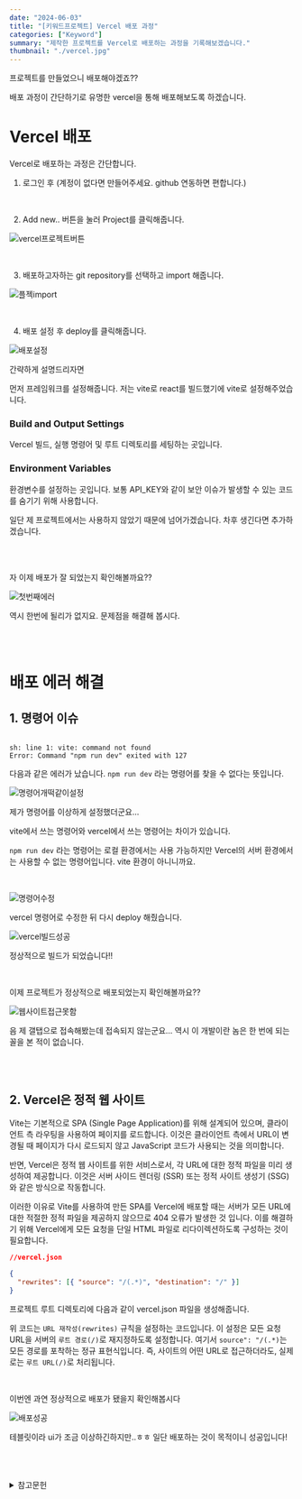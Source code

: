 ```yaml
---
date: "2024-06-03"
title: "[키워드프로젝트] Vercel 배포 과정"
categories: ["Keyword"]
summary: "제작한 프로젝트를 Vercel로 배포하는 과정을 기록해보겠습니다."
thumbnail: "./vercel.jpg"
---
```


프로젝트를 만들었으니 배포해야겠죠??

배포 과정이 간단하기로 유명한 vercel을 통해 배포해보도록 하겠습니다.

# Vercel 배포

Vercel로 배포하는 과정은 간단합니다. 

1. 로그인 후 (계정이 없다면 만들어주세요. github 연동하면 편합니다.) 

<br>

2. Add new.. 버튼을 눌러 Project를 클릭해줍니다.

![vercel프로젝트버튼](vercel프로젝트버튼.png)

<br>

3. 배포하고자하는 git repository를 선택하고 import 해줍니다.

![플젝import](플젝import.png)

<br>

4. 배포 설정 후 deploy를 클릭해줍니다.

![배포설정](배포설정.png)

간략하게 설명드리자면

 먼저 프레임워크를 설정해줍니다. 저는 vite로 react를 빌드했기에 vite로 설정해주었습니다.

### Build and Output Settings

Vercel 빌드, 실행 명령어 및 루트 디렉토리를 세팅하는 곳입니다.

### Environment Variables

환경변수를 설정하는 곳입니다. 보통 API_KEY와 같이 보안 이슈가 발생할 수 있는 코드를 숨기기 위해 사용합니다.

일단 제 프로젝트에서는 사용하지 않았기 때문에 넘어가겠습니다. 차후 생긴다면 추가하겠습니다. 


<br>
<br>

자 이제 배포가 잘 되었는지 확인해볼까요??

![첫번째에러](첫번째에러.png)

역시 한번에 될리가 없지요. 문제점을 해결해 봅시다.



<br>
<br>

# 배포 에러 해결

## 1. 명령어 이슈

```shell

sh: line 1: vite: command not found
Error: Command "npm run dev" exited with 127

```

다음과 같은 에러가 났습니다. `npm run dev` 라는 명령어를 찾을 수 없다는 뜻입니다.

![명령어개떡같이설정](명령어개떡같이설정.png)

제가 명령어를 이상하게 설정했더군요...

vite에서 쓰는 명령어와 vercel에서 쓰는 명령어는 차이가 있습니다.

`npm run dev` 라는 명령어는 로컬 환경에서는 사용 가능하지만 Vercel의 서버 환경에서는 사용할 수 없는 명령어입니다. vite 환경이 아니니까요.

<br>

![명령어수정](명령어수정.png)

vercel 명령어로 수정한 뒤 다시 deploy 해줬습니다.

![vercel빌드성공](vercel빌드성공.png)

정상적으로 빌드가 되었습니다!!

<br>

이제 프로젝트가 정상적으로 배포되었는지 확인해볼까요??

![웹사이트접근못함](웹사이트접근못함.jpg)


음 제 갤탭으로 접속해봤는데 접속되지 않는군요... 역시 이 개발이란 놈은 한 번에 되는 꼴을 본 적이 없습니다. 

<br>
<br>

## 2. Vercel은 정적 웹 사이트

Vite는 기본적으로 SPA (Single Page Application)를 위해 설계되어 있으며, 클라이언트 측 라우팅을 사용하여 페이지를 로드합니다. 이것은 클라이언트 측에서 URL이 변경될 때 페이지가 다시 로드되지 않고 JavaScript 코드가 사용되는 것을 의미합니다.

반면, Vercel은 정적 웹 사이트를 위한 서비스로서, 각 URL에 대한 정적 파일을 미리 생성하여 제공합니다. 이것은 서버 사이드 렌더링 (SSR) 또는 정적 사이트 생성기 (SSG)와 같은 방식으로 작동합니다.

이러한 이유로 Vite를 사용하여 만든 SPA를 Vercel에 배포할 때는 서버가 모든 URL에 대한 적절한 정적 파일을 제공하지 않으므로 404 오류가 발생한 것 입니다. 이를 해결하기 위해 Vercel에게 모든 요청을 단일 HTML 파일로 리다이렉션하도록 구성하는 것이 필요합니다.


```json
//vercel.json

{
  "rewrites": [{ "source": "/(.*)", "destination": "/" }]
}

```

프로젝트 루트 디렉토리에 다음과 같이 vercel.json 파일을 생성해줍니다.

위 코드는 `URL 재작성(rewrites)` 규칙을 설정하는 코드입니다. 이 설정은 모든 요청 URL을 서버의 `루트 경로(/)`로 재지정하도록 설정합니다. 여기서 `source": "/(.*)`는 모든 경로를 포착하는 정규 표현식입니다. 즉, 사이트의 어떤 URL로 접근하더라도, 실제로는 `루트 URL(/)`로 처리됩니다.

<br>

이번엔 과연 정상적으로 배포가 됐을지 확인해봅시다


![배포성공](배포성공.jpg)

테블릿이라 ui가 조금 이상하긴하지만..ㅎㅎ 일단 배포하는 것이 목적이니 성공입니다!







<br>
<br>
<br>

<details>

<summary>참고문헌</summary>

<div markdown="1">

https://velog.io/@richard/vite%EC%97%90%EC%84%9C-vercel%EB%A1%9C-%EB%B0%B0%ED%8F%AC%ED%95%98%EA%B8%B0

https://velog.io/@j2yn34/ReactTypescriptVite-%ED%94%84%EB%A1%9C%EC%A0%9D%ED%8A%B8-Vercel-%EB%B0%B0%ED%8F%AC

</div>

</details>
